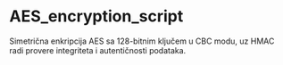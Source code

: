 # AES_encryption_script

Simetrična enkripcija AES sa 128-bitnim ključem u CBC modu, 
uz HMAC radi provere integriteta i autentičnosti podataka.
